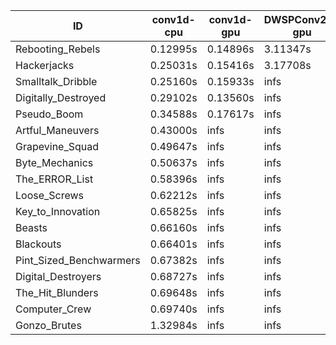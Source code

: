 |ID|conv1d-cpu|conv1d-gpu|DWSPConv2D-gpu|gemm-gpu|avg|
|-|-|-|-|-|-|
|Rebooting_Rebels|0.12995s|0.14896s|3.11347s|1.80506s|1.29936s|
|Hackerjacks|0.25031s|0.15416s|3.17708s|2.00086s|1.39560s|
|Smalltalk_Dribble|0.25160s|0.15933s|infs|1.97757s|infs|
|Digitally_Destroyed|0.29102s|0.13560s|infs|2.66738s|infs|
|Pseudo_Boom|0.34588s|0.17617s|infs|4.53464s|infs|
|Artful_Maneuvers|0.43000s|infs|infs|4.61604s|infs|
|Grapevine_Squad|0.49647s|infs|infs|4.60582s|infs|
|Byte_Mechanics|0.50637s|infs|infs|4.60962s|infs|
|The_ERROR_List|0.58396s|infs|infs|4.61141s|infs|
|Loose_Screws|0.62212s|infs|infs|4.63959s|infs|
|Key_to_Innovation|0.65825s|infs|infs|4.62301s|infs|
|Beasts|0.66160s|infs|infs|4.61542s|infs|
|Blackouts|0.66401s|infs|infs|4.59032s|infs|
|Pint_Sized_Benchwarmers|0.67382s|infs|infs|4.60219s|infs|
|Digital_Destroyers|0.68727s|infs|infs|4.60096s|infs|
|The_Hit_Blunders|0.69648s|infs|infs|4.58747s|infs|
|Computer_Crew|0.69740s|infs|infs|4.60166s|infs|
|Gonzo_Brutes|1.32984s|infs|infs|4.79238s|infs|
